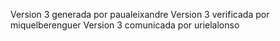 Version 3 generada por paualeixandre
Version 3 verificada por miquelberenguer
Version 3 comunicada por urielalonso
